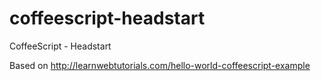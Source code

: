 # coffeescript-headstart
CoffeeScript - Headstart

Based on http://learnwebtutorials.com/hello-world-coffeescript-example
